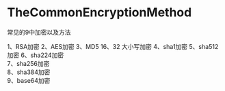 # TheCommonEncryptionMethod
常见的9中加密以及方法 

1、RSA加密 
2、AES加密 
3、MD5 16、32 大小写加密 
4、sha1加密 
5、sha512加密 
6、sha224加密  
7、sha256加密  
8、sha384加密  
9、base64加密    
